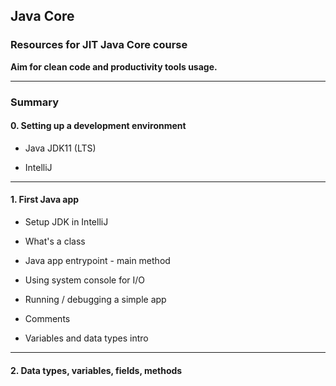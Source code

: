 ## Java Core

### Resources for **JIT Java Core** course

**Aim for clean code and productivity tools usage.**

***

### Summary

#### 0. Setting up a development environment

  - Java JDK11 (LTS)
  
  - IntelliJ
  
***
  
#### 1. First Java app
 
   - Setup JDK in IntelliJ
   
   - What's a class
   
   - Java app entrypoint - main method

   - Using system console for I/O  
   
   - Running / debugging a simple app
   
   - Comments
   
   - Variables and data types intro
   
***
   
#### 2. Data types, variables, fields, methods
   
   

